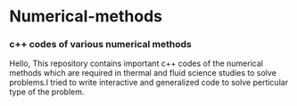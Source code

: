 # Numerical-methods
### c++ codes of various numerical methods

Hello, This repository contains important c++ codes of the numerical methods which are required in thermal and fluid science studies to solve problems.I tried to write interactive and generalized code to solve perticular type of the problem.
